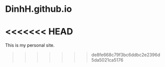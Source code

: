 DinhH.github.io
===============
<<<<<<< HEAD
=======
This is my personal site.
>>>>>>> de8fe668c79f3bc6ddbc2e2396d5da5021ca5176
